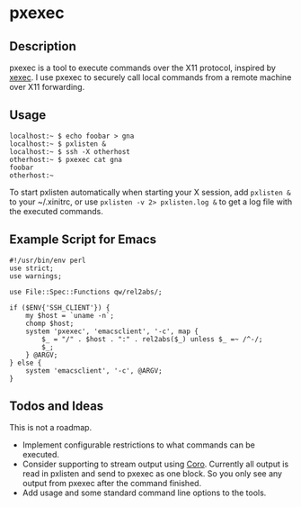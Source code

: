 
pxexec
======

Description
-----------

pxexec is a tool to execute commands over the X11 protocol, inspired by [xexec](http://gpl.internetconnection.net/). I use pxexec to securely call local commands from a remote machine over X11 forwarding.

Usage
-----

    localhost:~ $ echo foobar > gna
	localhost:~ $ pxlisten &
	localhost:~ $ ssh -X otherhost
	otherhost:~ $ pxexec cat gna
	foobar
	otherhost:~

To start pxlisten automatically when starting your X session, add `pxlisten &` to your ~/.xinitrc, or use `pxlisten -v 2> pxlisten.log &` to get a log file with the executed commands.

Example Script for Emacs
------------------------

    #!/usr/bin/env perl
    use strict;
    use warnings;

    use File::Spec::Functions qw/rel2abs/;

    if ($ENV{'SSH_CLIENT'}) {
    	my $host = `uname -n`;
    	chomp $host;
    	system 'pxexec', 'emacsclient', '-c', map {
    		$_ = "/" . $host . ":" . rel2abs($_) unless $_ =~ /^-/;
    		$_;
    	} @ARGV;
    } else {
    	system 'emacsclient', '-c', @ARGV;
    }

Todos and Ideas
---------------

This is not a roadmap.

- Implement configurable restrictions to what commands can be executed.
- Consider supporting to stream output using [Coro](http://search.cpan.org/~mlehmann/Coro/). Currently all output is read in pxlisten and send to pxexec as one block. So you only see any output from pxexec after the command finished.
- Add usage and some standard command line options to the tools.

